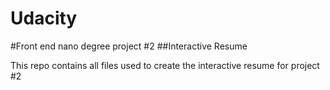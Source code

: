 # Udacity
#Front end nano degree project #2
##Interactive Resume

This repo contains all files used to create the interactive resume for project #2
